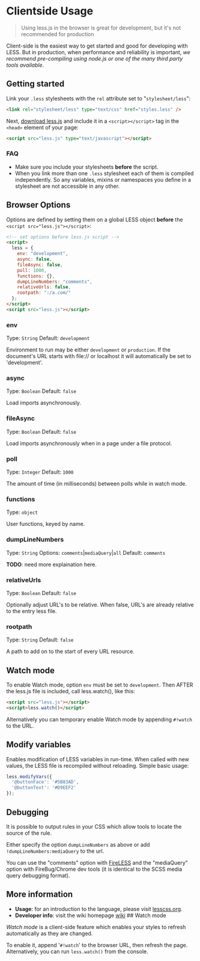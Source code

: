 # Clientside Usage

> Using less.js in the browser is great for development, but it's not recommended for production

Client-side is the easiest way to get started and good for developing with LESS. But in production, when performance and reliability is important, _we recommend pre-compiling using node.js or one of the many third party tools available_.

## Getting started

Link your `.less` stylesheets with the `rel` attribute set to "`stylesheet/less`":

```html
<link rel="stylesheet/less" type="text/css" href="styles.less" />
```

Next, [download less.js](https://github.com/less/less.js/archive/master.zip) and include it in a `<script></script>` tag in the `<head>` element of your page:

```html
<script src="less.js" type="text/javascript"></script>
```

### FAQ

* Make sure you include your stylesheets **before** the script.
* When you link more than one `.less` stylesheet each of them is compiled independently. So any variables, mixins or namespaces you define in a stylesheet are not accessible in any other.

## Browser Options

Options are defined by setting them on a global LESS object **before** the `<script src="less.js"></script>`:

``` html
<!-- set options before less.js script -->
<script>
  less = {
    env: "development",
    async: false,
    fileAsync: false,
    poll: 1000,
    functions: {},
    dumpLineNumbers: "comments",
    relativeUrls: false,
    rootpath: ":/a.com/"
  };
</script>
<script src="less.js"></script>
```

### env
Type: `String`
Default: `development`

Environment to run may be either `development` or `production`. If the document's URL starts with file:// or localhost it will automatically be set to 'development'.


### async
Type: `Boolean`
Default: `false`

Load imports asynchronously.


### fileAsync
Type: `Boolean`
Default: `false`

Load imports asynchronously when in a page under a file protocol.


### poll
Type: `Integer`
Default: `1000`

The amount of time (in milliseconds) between polls while in watch mode.


### functions
Type: `object`

User functions, keyed by name.


### dumpLineNumbers
Type: `String`
Options: `comments`|`mediaQuery`|`all`
Default: `comments`

**TODO**: need more explaination here.


### relativeUrls
Type: `Boolean`
Default: `false`

Optionally adjust URL's to be relative. When false, URL's are already relative to the entry less file.


### rootpath
Type: `String`
Default: `false`

A path to add on to the start of every URL resource.


## Watch mode
To enable Watch mode, option `env` must be set to `development`. Then AFTER the less.js file is included, call less.watch(), like this:

```html
<script src="less.js"></script>
<script>less.watch()</script>
```

Alternatively you can temporary enable Watch mode by appending `#!watch` to the URL.


## Modify variables

Enables modification of LESS variables in run-time. When called with new values, the LESS file is recompiled without reloading. Simple basic usage:

```js
less.modifyVars({
  '@buttonFace': '#5B83AD',
  '@buttonText': '#D9EEF2'
});
```

## Debugging
It is possible to output rules in your CSS which allow tools to locate the source of the rule.

Either specify the option `dumpLineNumbers` as above or add `!dumpLineNumbers:mediaQuery` to the url.

You can use the "comments" option with [FireLESS](https://addons.mozilla.org/en-us/firefox/addon/fireless/) and the "mediaQuery" option with FireBug/Chrome dev tools (it is identical to the SCSS media query debugging format).


## More information
* **Usage**: for an introduction to the language, please visit [lesscss.org](http://lesscss.org).
* **Developer info**: visit the wiki homepage [wiki](https://github.com/cloudhead/less.js/wiki) ## Watch mode

*Watch mode* is a client-side feature which enables your styles to refresh automatically as they are changed.

To enable it, append '`#!watch`' to the browser URL, then refresh the page. Alternatively, you can run `less.watch()` from the console.

